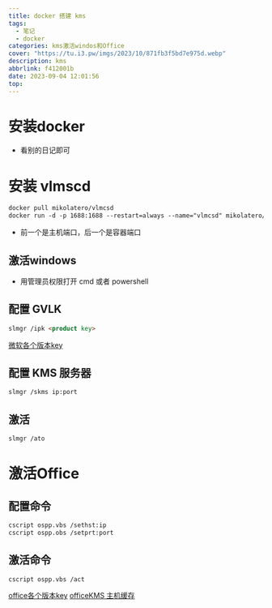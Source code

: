 ```yaml
---
title: docker 搭建 kms
tags:
  - 笔记
  - docker
categories: kms激活windos和Office
cover: "https://tu.i3.pw/imgs/2023/10/871fb3f5bd7e975d.webp"
description: kms
abbrlink: f412001b
date: 2023-09-04 12:01:56
top:
---
```

# 安装docker 
- 看别的日记即可

# 安装 vlmscd
```markdown
docker pull mikolatero/vlmcsd
docker run -d -p 1688:1688 --restart=always --name="vlmcsd" mikolatero/vlmcsd
```
- 前一个是主机端口，后一个是容器端口

## 激活windows

- 用管理员权限打开 cmd 或者 powershell

## 配置 GVLK
```markdown
slmgr /ipk <product key>
```
[微软各个版本key](https://learn.microsoft.com/en-us/windows-server/get-started/kms-client-activation-keys)

## 配置 KMS 服务器
```markdown
slmgr /skms ip:port
```
## 激活
```markdown
slmgr /ato
```
# 激活Office
## 配置命令
```markdown
cscript ospp.vbs /sethst:ip
cscript ospp.obs /setprt:port
```
## 激活命令
```markdown
cscript ospp.vbs /act
```
[office各个版本key](https://learn.microsoft.com/zh-cn/DeployOffice/vlactivation/gvlks)
[officeKMS 主机缓存](https://learn.microsoft.com/zh-cn/DeployOffice/vlactivation/activate-office-by-using-kms)